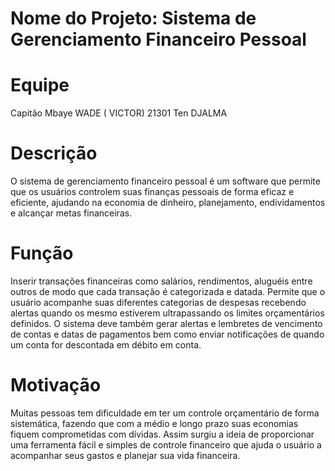 # Nome do Projeto: Sistema de Gerenciamento Financeiro Pessoal
# Equipe
Capitão Mbaye WADE ( VICTOR)  21301
Ten DJALMA 
# Descrição
O sistema de gerenciamento financeiro pessoal é um software que permite que os usuários controlem suas finanças pessoais de forma eficaz e eficiente, ajudando na economia de dinheiro, planejamento, endividamentos e alcançar metas financeiras.
# Função
Inserir transações financeiras como salários, rendimentos, aluguéis entre outros de modo que cada transação é categorizada e datada.
Permite que o usuário acompanhe suas diferentes categorias de despesas recebendo alertas quando os mesmo estiverem ultrapassando os limites orçamentários definidos.
O sistema deve também gerar alertas e lembretes de vencimento de contas e datas de pagamentos bem como enviar notificações de quando um conta for descontada em débito em conta.
# Motivação
Muitas pessoas tem dificuldade em ter um controle orçamentário de forma sistemática, fazendo que com a médio e longo prazo suas economias fiquem comprometidas com dívidas.
Assim surgiu a ideia de proporcionar uma ferramenta fácil e simples de controle financeiro que ajuda o usuário a acompanhar seus gastos e planejar sua vida financeira.

